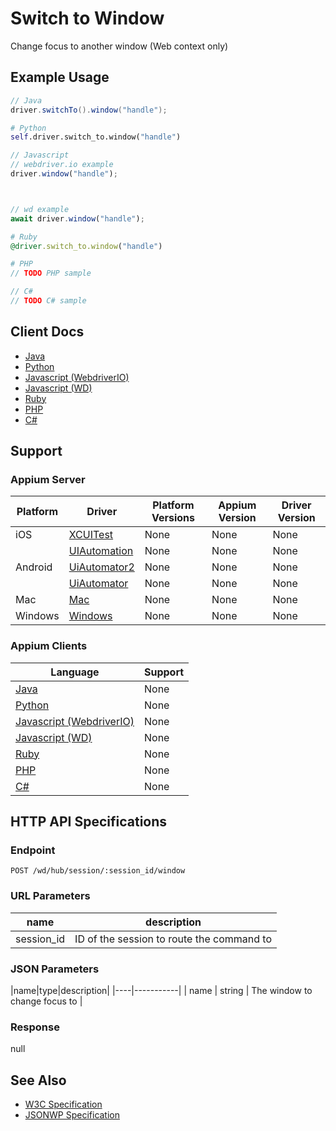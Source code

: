 # Switch to Window

Change focus to another window (Web context only)
## Example Usage

```java
// Java
driver.switchTo().window("handle");

```

```python
# Python
self.driver.switch_to.window("handle")

```

```javascript
// Javascript
// webdriver.io example
driver.window("handle");



// wd example
await driver.window("handle");

```

```ruby
# Ruby
@driver.switch_to.window("handle")

```

```php
# PHP
// TODO PHP sample

```

```csharp
// C#
// TODO C# sample

```



## Client Docs

 * [Java](https://seleniumhq.github.io/selenium/docs/api/java/org/openqa/selenium/WebDriver.TargetLocator.html#window-java.lang.String-) 
 * [Python](http://selenium-python.readthedocs.io/api.html#selenium.webdriver.remote.webdriver.WebDriver.switch_to_window) 
 * [Javascript (WebdriverIO)](http://webdriver.io/api/protocol/window.html) 
 * [Javascript (WD)](https://github.com/admc/wd/blob/master/lib/commands.js#L317) 
 * [Ruby](http://www.rubydoc.info/gems/selenium-webdriver/Selenium/WebDriver/Remote/W3C/Bridge:switch_to_window) 
 * [PHP](https://github.com/appium/php-client/) 
 * [C#](https://github.com/appium/appium-dotnet-driver/) 

## Support

### Appium Server

|Platform|Driver|Platform Versions|Appium Version|Driver Version|
|--------|----------------|------|--------------|--------------|
| iOS | [XCUITest](/docs/en/drivers/ios-xcuitest.md) | None | None | None |
|  | [UIAutomation](/docs/en/drivers/ios-uiautomation.md) | None | None | None |
| Android | [UiAutomator2](/docs/en/drivers/android-uiautomator2.md) | None | None | None |
|  | [UiAutomator](/docs/en/drivers/android-uiautomator.md) | None | None | None |
| Mac | [Mac](/docs/en/drivers/mac.md) | None | None | None |
| Windows | [Windows](/docs/en/drivers/windows.md) | None | None | None |

### Appium Clients 

|Language|Support|
|--------|-------|
|[Java](https://github.com/appium/java-client/releases/latest)| None |
|[Python](https://github.com/appium/python-client/releases/latest)| None |
|[Javascript (WebdriverIO)](http://webdriver.io/index.html)| None |
|[Javascript (WD)](https://github.com/admc/wd/releases/latest)| None |
|[Ruby](https://github.com/appium/ruby_lib/releases/latest)| None |
|[PHP](https://github.com/appium/php-client/releases/latest)| None |
|[C#](https://github.com/appium/appium-dotnet-driver/releases/latest)| None |

## HTTP API Specifications

### Endpoint

`POST /wd/hub/session/:session_id/window`

### URL Parameters

|name|description|
|----|-----------|
|session_id|ID of the session to route the command to|

### JSON Parameters

|name|type|description|
|----|-----------|
| name | string | The window to change focus to |

### Response

null

## See Also

* [W3C Specification](https://www.w3.org/TR/webdriver/#dfn-switch-to-window)
* [JSONWP Specification](https://github.com/SeleniumHQ/selenium/wiki/JsonWireProtocol#sessionsessionidwindow)
